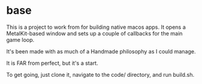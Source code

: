 # base

This is a project to work from for building native macos apps. It opens a MetalKit-based window and sets up a couple of callbacks for the main game loop.

It's been made with as much of a Handmade philosophy as I could manage.

It is FAR from perfect, but it's a start.

To get going, just clone it, navigate to the code/ directory, and run build.sh.
